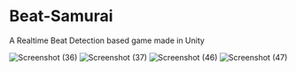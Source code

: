 # Beat-Samurai
A Realtime Beat Detection based game made in Unity

![Screenshot (36)](https://user-images.githubusercontent.com/49494567/97796655-b0832e00-1c3a-11eb-8120-7dfb74438d99.png)
![Screenshot (37)](https://user-images.githubusercontent.com/49494567/97796673-140d5b80-1c3b-11eb-840f-1f44e3cfae54.png)
![Screenshot (46)](https://user-images.githubusercontent.com/49494567/97796681-24bdd180-1c3b-11eb-87b0-9d93a2c03740.png)
![Screenshot (47)](https://user-images.githubusercontent.com/49494567/97796685-38693800-1c3b-11eb-8042-b676ea7a3ae8.png)
